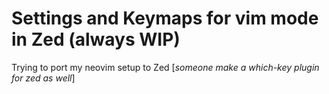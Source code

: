 # Settings and Keymaps for vim mode in Zed (always WIP)
Trying to port my neovim setup to Zed [*someone make a which-key plugin for zed as well*]
